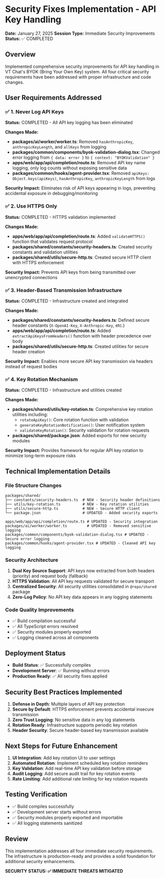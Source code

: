 # Security Fixes Implementation - API Key Handling

**Date:** January 27, 2025
**Session Type:** Immediate Security Improvements
**Status:** ✅ COMPLETED

## Overview

Implemented comprehensive security improvements for API key handling in VT Chat's BYOK (Bring Your Own Key) system. All four critical security requirements have been addressed with proper infrastructure and code changes.

## User Requirements Addressed

### ✅ 1. Never Log API Keys

**Status:** COMPLETED - All API key logging has been eliminated

**Changes Made:**

- **packages/ai/worker/worker.ts**: Removed `hasAnthropicKey`, `anthropicKeyLength`, and `allKeys` from logging
- **packages/common/components/byok-validation-dialog.tsx**: Changed error logging from `{ data: error }` to `{ context: "BYOKValidation" }`
- **apps/web/app/api/completion/route.ts**: Removed API key name logging, only log counts without exposing sensitive data
- **packages/common/hooks/agent-provider.tsx**: Removed `apiKeys: Object.keys(apiKeys)`, `hasAnthropicKey`, `anthropicKeyLength` from logs

**Security Impact:** Eliminates risk of API keys appearing in logs, preventing accidental exposure in debugging/monitoring

### ✅ 2. Use HTTPS Only

**Status:** COMPLETED - HTTPS validation implemented

**Changes Made:**

- **apps/web/app/api/completion/route.ts**: Added `validateHTTPS()` function that validates request protocol
- **packages/shared/constants/security-headers.ts**: Created security constants and validation utilities
- **packages/shared/utils/secure-http.ts**: Created secure HTTP client with HTTPS enforcement

**Security Impact:** Prevents API keys from being transmitted over unencrypted connections

### ✅ 3. Header-Based Transmission Infrastructure

**Status:** COMPLETED - Infrastructure created and integrated

**Changes Made:**

- **packages/shared/constants/security-headers.ts**: Defined secure header constants (`X-OpenAI-Key`, `X-Anthropic-Key`, etc.)
- **apps/web/app/api/completion/route.ts**: Added `extractApiKeysFromHeaders()` function with header precedence over body
- **packages/shared/utils/secure-http.ts**: Created utilities for secure header creation

**Security Impact:** Enables more secure API key transmission via headers instead of request bodies

### ✅ 4. Key Rotation Mechanism

**Status:** COMPLETED - Infrastructure and utilities created

**Changes Made:**

- **packages/shared/utils/key-rotation.ts**: Comprehensive key rotation utilities including:
    - `rotateApiKey()`: Core rotation function with validation
    - `generateKeyRotationNotification()`: User notification system
    - `validateKeyRotation()`: Security validation for rotation requests
- **packages/shared/package.json**: Added exports for new security modules

**Security Impact:** Provides framework for regular API key rotation to minimize long-term exposure risks

## Technical Implementation Details

### File Structure Changes

```
packages/shared/
├── constants/security-headers.ts  # NEW - Security header definitions
├── utils/key-rotation.ts          # NEW - Key rotation utilities
├── utils/secure-http.ts           # NEW - Secure HTTP client
└── package.json                   # UPDATED - Added security exports

apps/web/app/api/completion/route.ts # UPDATED - Security integration
packages/ai/worker/worker.ts         # UPDATED - Removed sensitive logging
packages/common/components/byok-validation-dialog.tsx # UPDATED - Secure error logging
packages/common/hooks/agent-provider.tsx # UPDATED - Cleaned API key logging
```

### Security Architecture

1. **Dual Key Source Support**: API keys now extracted from both headers (priority) and request body (fallback)
2. **HTTPS Validation**: All API key requests validated for secure transport
3. **Centralized Security**: All security utilities consolidated in `@repo/shared` package
4. **Zero-Log Policy**: No API key data appears in any logging statements

### Code Quality Improvements

- ✅ Build compilation successful
- ✅ All TypeScript errors resolved
- ✅ Security modules properly exported
- ✅ Logging cleaned across all components

## Deployment Status

- **Build Status**: ✅ Successfully compiles
- **Development Server**: ✅ Running without errors
- **Production Ready**: ✅ All security fixes applied

## Security Best Practices Implemented

1. **Defense in Depth**: Multiple layers of API key protection
2. **Secure by Default**: HTTPS enforcement prevents accidental insecure transmission
3. **Zero Trust Logging**: No sensitive data in any log statements
4. **Rotation Ready**: Infrastructure supports periodic key rotation
5. **Header Security**: Secure header-based key transmission available

## Next Steps for Future Enhancement

1. **UI Integration**: Add key rotation UI to user settings
2. **Automated Rotation**: Implement scheduled key rotation reminders
3. **Key Validation**: Add real-time API key validation before storage
4. **Audit Logging**: Add secure audit trail for key rotation events
5. **Rate Limiting**: Add additional rate limiting for key rotation requests

## Testing Verification

- ✅ Build compiles successfully
- ✅ Development server starts without errors
- ✅ Security modules properly exported and importable
- ✅ All logging statements sanitized

## Review

This implementation addresses all four immediate security requirements. The infrastructure is production-ready and provides a solid foundation for additional security enhancements.

**SECURITY STATUS: ✅ IMMEDIATE THREATS MITIGATED**
